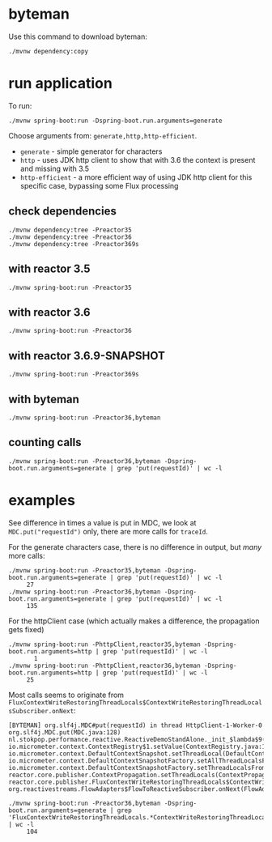 # byteman

Use this command to download byteman:

    ./mvnw dependency:copy

# run application

To run:

    ./mvnw spring-boot:run -Dspring-boot.run.arguments=generate

Choose arguments from: `generate,http,http-efficient`.

* `generate` - simple generator for characters
* `http` - uses JDK http client to show that with 3.6 the context is present and missing with 3.5
* `http-efficient` - a more efficient way of using JDK http client for this specific case, bypassing some Flux processing

## check dependencies

    ./mvnw dependency:tree -Preactor35
    ./mvnw dependency:tree -Preactor36
    ./mvnw dependency:tree -Preactor369s

## with reactor 3.5

    ./mvnw spring-boot:run -Preactor35

## with reactor 3.6

    ./mvnw spring-boot:run -Preactor36

## with reactor 3.6.9-SNAPSHOT

    ./mvnw spring-boot:run -Preactor369s

## with byteman

    ./mvnw spring-boot:run -Preactor36,byteman

## counting calls

    ./mvnw spring-boot:run -Preactor36,byteman -Dspring-boot.run.arguments=generate | grep 'put(requestId)' | wc -l

# examples

See difference in times a value is put in MDC, we look at `MDC.put("requestId")` only, there are more calls for `traceId`. 

For the generate characters case, there is no difference in output, but _many_ more calls:

```
./mvnw spring-boot:run -Preactor35,byteman -Dspring-boot.run.arguments=generate | grep 'put(requestId)' | wc -l
     27
./mvnw spring-boot:run -Preactor36,byteman -Dspring-boot.run.arguments=generate | grep 'put(requestId)' | wc -l
     135
```

For the httpClient case (which actually makes a difference, the propagation gets fixed)

```
./mvnw spring-boot:run -PhttpClient,reactor35,byteman -Dspring-boot.run.arguments=http | grep 'put(requestId)' | wc -l
       1
./mvnw spring-boot:run -PhttpClient,reactor36,byteman -Dspring-boot.run.arguments=http | grep 'put(requestId)' | wc -l
     25
```

Most calls seems to originate from `FluxContextWriteRestoringThreadLocals$ContextWriteRestoringThreadLocalsSubscriber.onNext`:

```
[BYTEMAN] org.slf4j.MDC#put(requestId) in thread HttpClient-1-Worker-0
org.slf4j.MDC.put(MDC.java:128)
nl.stokpop.performance.reactive.ReactiveDemoStandAlone._init_$lambda$9(ReactiveDemoStandAlone.kt:36)
io.micrometer.context.ContextRegistry$1.setValue(ContextRegistry.java:121)
io.micrometer.context.DefaultContextSnapshot.setThreadLocal(DefaultContextSnapshot.java:102)
io.micrometer.context.DefaultContextSnapshotFactory.setAllThreadLocalsFrom(DefaultContextSnapshotFactory.java:125)
io.micrometer.context.DefaultContextSnapshotFactory.setThreadLocalsFrom(DefaultContextSnapshotFactory.java:109)
reactor.core.publisher.ContextPropagation.setThreadLocals(ContextPropagation.java:85)
reactor.core.publisher.FluxContextWriteRestoringThreadLocals$ContextWriteRestoringThreadLocalsSubscriber.onNext(FluxContextWriteRestoringThreadLocals.java:117)
org.reactivestreams.FlowAdapters$FlowToReactiveSubscriber.onNext(FlowAdapters.java:211)
```

```
./mvnw spring-boot:run -Preactor36,byteman -Dspring-boot.run.arguments=generate | grep 'FluxContextWriteRestoringThreadLocals.*ContextWriteRestoringThreadLocalsSubscriber\.onNext' | wc -l
     104
```